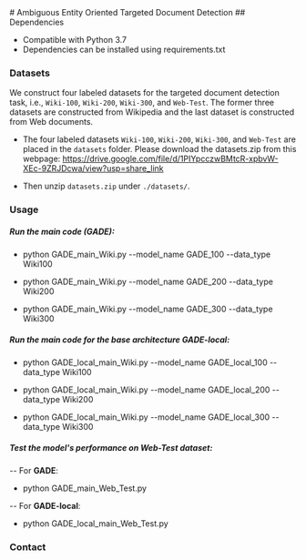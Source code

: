 <meta name="robots" content="noindex">
# Ambiguous Entity Oriented Targeted Document Detection
## Dependencies

* Compatible with Python 3.7
* Dependencies can be installed using requirements.txt


### Datasets
We construct four labeled datasets for the targeted document detection task, i.e., `Wiki-100`, `Wiki-200`, `Wiki-300`, and `Web-Test`. The former three datasets are
constructed from Wikipedia and the last dataset is constructed from Web documents.

* The four labeled datasets `Wiki-100`, `Wiki-200`, `Wiki-300`, and `Web-Test` are placed in the `datasets` folder. Please download the datasets.zip from this webpage: 
https://drive.google.com/file/d/1PIYpcczwBMtcR-xpbvW-XEc-9ZRJDcwa/view?usp=share_link

* Then unzip `datasets.zip` under `./datasets/`.

### Usage

##### Run the main code (**GADE**):

* python GADE_main_Wiki.py --model_name GADE_100 --data_type Wiki100

* python GADE_main_Wiki.py --model_name GADE_200 --data_type Wiki200

* python GADE_main_Wiki.py --model_name GADE_300 --data_type Wiki300

##### Run the main code for the base architecture **GADE-local**:

* python GADE_local_main_Wiki.py --model_name GADE_local_100 --data_type Wiki100

* python GADE_local_main_Wiki.py --model_name GADE_local_200 --data_type Wiki200

* python GADE_local_main_Wiki.py --model_name GADE_local_300 --data_type Wiki300

##### Test the model's performance on Web-Test dataset:

-- For **GADE**:

* python GADE_main_Web_Test.py

-- For **GADE-local**:

* python GADE_local_main_Web_Test.py

### Contact

